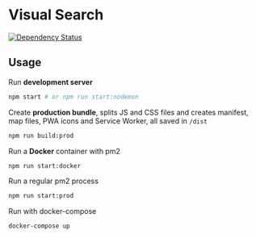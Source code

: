 # Visual Search

[![Dependency Status][daviddm-img]][daviddm-url]

## Usage

Run **development server**

```bash
npm start # or npm run start:nodemon
```

Create **production bundle**, splits JS and CSS files and creates manifest, map files, PWA icons and Service Worker, all saved in `/dist`

```bash
npm run build:prod
```

Run a **Docker** container with pm2

```bash
npm run start:docker
```

Run a regular pm2 process

```bash
npm run start:prod
```

Run with docker-compose

```bash
docker-compose up
```

[daviddm-img]: https://david-dm.org/nuremx/react-boilerplate.svg
[daviddm-url]: https://david-dm.org/nuremx/react-boilerplate

